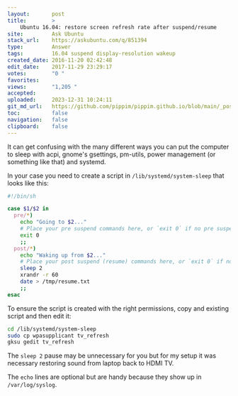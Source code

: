 ```yaml
---
layout:       post
title:        >
    Ubuntu 16.04: restore screen refresh rate after suspend/resume
site:         Ask Ubuntu
stack_url:    https://askubuntu.com/q/851394
type:         Answer
tags:         16.04 suspend display-resolution wakeup
created_date: 2016-11-20 02:42:48
edit_date:    2017-11-29 23:29:17
votes:        "0 "
favorites:    
views:        "1,205 "
accepted:     
uploaded:     2023-12-31 10:24:11
git_md_url:   https://github.com/pippim/pippim.github.io/blob/main/_posts/2016/2016-11-20-Ubuntu-16.04_-restore-screen-refresh-rate-after-suspend_resume.md
toc:          false
navigation:   false
clipboard:    false
---
```


It can get confusing with the many different ways you can put the computer to sleep with acpi, gnome's gsettings, pm-utils, power management (or something like that) and systemd. 

In your case you need to create a script in `/lib/systemd/system-sleep` that looks like this:



``` sh
#!/bin/sh

case $1/$2 in
  pre/*)
    echo "Going to $2..."
    # Place your pre suspend commands here, or `exit 0` if no pre suspend action required
    exit 0
    ;;
  post/*)
    echo "Waking up from $2..."
    # Place your post suspend (resume) commands here, or `exit 0` if no post suspend action required
    sleep 2
    xrandr -r 60
    date > /tmp/resume.txt
    ;;
esac
```

To ensure the script is created with the right permissions, copy and existing script and then edit it:

``` bash
cd /lib/systemd/system-sleep
sudo cp wpasupplicant tv_refresh
gksu gedit tv_refresh
```

The `sleep 2` pause may be unnecessary for you but for my setup it was necessary restoring sound from laptop back to HDMI TV.

The `echo` lines are optional but are handy because they show up in `/var/log/syslog`.
